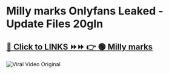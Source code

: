 
 # Milly marks Onlyfans Leaked - Update Files 20gln

## <h2><a href="https://clipsfans.com/Milly_marks&ref=git">🔗 Click to LINKS ⏩⏩ 👉 🟢 Milly marks </a></h2>

<a href="https://clipsfans.com/Milly_marks&ref=git" rel="nofollow" data-target="animated-image.originalLink"><img src="https://i.ibb.co.com/xMMVF88/686577567.gif" alt="Viral Video Original" style="max-width: 100%; display: inline-block;" data-target="animated-image.originalImage"></a>

